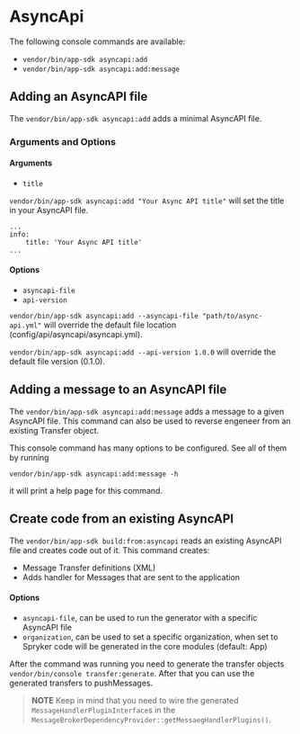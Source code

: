 # AsyncApi

The following console commands are available:

- `vendor/bin/app-sdk asyncapi:add`
- `vendor/bin/app-sdk asyncapi:add:message`

## Adding an AsyncAPI file

The `vendor/bin/app-sdk asyncapi:add` adds a minimal AsyncAPI file.

### Arguments and Options

#### Arguments

- `title`

`vendor/bin/app-sdk asyncapi:add "Your Async API title"` will set the title in your AsyncAPI file.

```
...
info:
    title: 'Your Async API title'
...
```

#### Options

- `asyncapi-file`
- `api-version`

`vendor/bin/app-sdk asyncapi:add --asyncapi-file "path/to/async-api.yml"` will override the default file location (config/api/asyncapi/asyncapi.yml).

`vendor/bin/app-sdk asyncapi:add --api-version 1.0.0` will override the default file version (0.1.0).

## Adding a message to an AsyncAPI file

The `vendor/bin/app-sdk asyncapi:add:message` adds a message to a given AsyncAPI file. This command can also be used to reverse engeneer from an existing Transfer object.

This console command has many options to be configured. See all of them by running

`vendor/bin/app-sdk asyncapi:add:message -h`

it will print a help page for this command.


## Create code from an existing AsyncAPI

The `vendor/bin/app-sdk build:from:asyncapi` reads an existing AsyncAPI file and creates code out of it. This command creates:

- Message Transfer definitions (XML)
- Adds handler for Messages that are sent to the application

#### Options

- `asyncapi-file`, can be used to run the generator with a specific AsyncAPI file
- `organization`, can be used to set a specific organization, when set to Spryker code will be generated in the core modules (default: App)

After the command was running you need to generate the transfer objects `vendor/bin/console transfer:generate`. After that you can use the generated transfers to pushMessages.

> **NOTE** Keep in mind that you need to wire the generated `MessageHandlerPluginInterface`s in the `MessageBrokerDependencyProvider::getMessaegHandlerPlugins()`.


